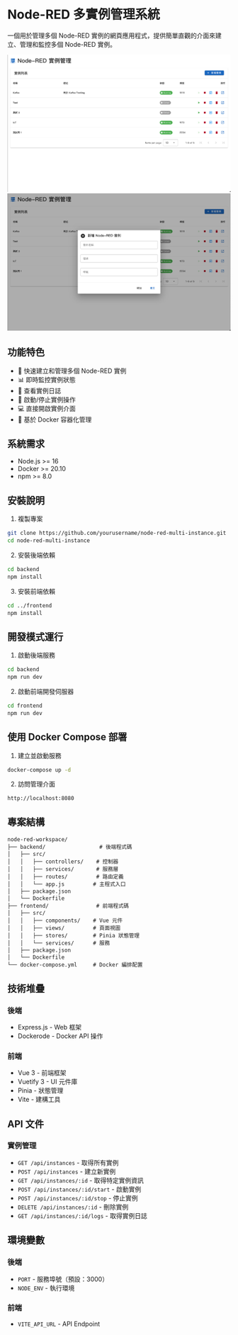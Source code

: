 # Node-RED 多實例管理系統

一個用於管理多個 Node-RED 實例的網頁應用程式，提供簡單直觀的介面來建立、管理和監控多個 Node-RED 實例。

![](./public/CleanShot%202025-02-07%20at%2001.38.30.png)
![](./public/CleanShot%202025-02-07%20at%2001.38.38.png)

## 功能特色

- 🚀 快速建立和管理多個 Node-RED 實例
- 📊 即時監控實例狀態
- 📝 查看實例日誌
- 🔄 啟動/停止實例操作
- 💻 直接開啟實例介面
- 🐳 基於 Docker 容器化管理

## 系統需求

- Node.js >= 16
- Docker >= 20.10
- npm >= 8.0

## 安裝說明

1. 複製專案

```bash
git clone https://github.com/yourusername/node-red-multi-instance.git
cd node-red-multi-instance
```

2. 安裝後端依賴

```bash
cd backend
npm install
```

3. 安裝前端依賴
```bash
cd ../frontend
npm install
```

## 開發模式運行

1. 啟動後端服務
```bash
cd backend
npm run dev
```

2. 啟動前端開發伺服器
```bash
cd frontend
npm run dev
```

## 使用 Docker Compose 部署

1. 建立並啟動服務
```bash
docker-compose up -d
```

2. 訪問管理介面
```
http://localhost:8080
```

## 專案結構

```
node-red-workspace/
├── backend/                 # 後端程式碼
│   ├── src/
│   │   ├── controllers/    # 控制器
│   │   ├── services/       # 服務層
│   │   ├── routes/         # 路由定義
│   │   └── app.js         # 主程式入口
│   ├── package.json
│   └── Dockerfile
├── frontend/               # 前端程式碼
│   ├── src/
│   │   ├── components/    # Vue 元件
│   │   ├── views/         # 頁面視圖
│   │   ├── stores/        # Pinia 狀態管理
│   │   └── services/      # 服務
│   ├── package.json
│   └── Dockerfile
└── docker-compose.yml     # Docker 編排配置
```

## 技術堆疊

### 後端
- Express.js - Web 框架
- Dockerode - Docker API 操作

### 前端
- Vue 3 - 前端框架
- Vuetify 3 - UI 元件庫
- Pinia - 狀態管理
- Vite - 建構工具

## API 文件

### 實例管理
- `GET /api/instances` - 取得所有實例
- `POST /api/instances` - 建立新實例
- `GET /api/instances/:id` - 取得特定實例資訊
- `POST /api/instances/:id/start` - 啟動實例
- `POST /api/instances/:id/stop` - 停止實例
- `DELETE /api/instances/:id` - 刪除實例
- `GET /api/instances/:id/logs` - 取得實例日誌

## 環境變數

### 後端
- `PORT` - 服務埠號（預設：3000）
- `NODE_ENV` - 執行環境

### 前端
- `VITE_API_URL` - API Endpoint


